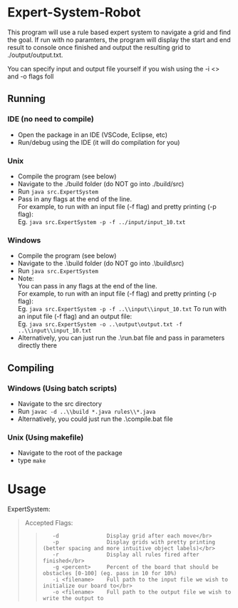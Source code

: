 # Expert-System-Robot

This program will use a rule based expert system to navigate a grid and find the goal.
If run with no paramters, the program will display the start and end result to console once finished and output the resulting grid to ./output/output.txt.

You can specify input and output file yourself if you wish using the -i <> and -o flags foll

## Running
### IDE (no need to compile)
- Open the package in an IDE (VSCode, Eclipse, etc)
- Run/debug using the IDE (it will do compilation for you)

### Unix
- Compile the program (see below)
- Navigate to the ./build folder (do NOT go into ./build/src)
- Run `java src.ExpertSystem`
- Pass in any flags at the end of the line.</br>
  For example, to run with an input file (-f flag) and pretty printing (-p flag):</br>
  Eg. `java src.ExpertSystem -p -f ../input/input_10.txt`
  
### Windows
- Compile the program (see below)
- Navigate to the .\build folder (do NOT go into .\build\src)
- Run `java src.ExpertSystem`
- Note:</br>
  You can pass in any flags at the end of the line.</br>
  For example, to run with an input file (-f flag) and pretty printing (-p flag):</br>
  Eg. `java src.ExpertSystem -p -f ..\\input\\input_10.txt`
  To run with an input file (-f flag) and an output file:</br>
  Eg. `java src.ExpertSystem -o ..\output\output.txt -f ..\\input\\input_10.txt`
- Alternatively, you can just run the .\run.bat file and pass in parameters directly there
 
 
## Compiling
### Windows (Using batch scripts)
- Navigate to the src directory
- Run `javac -d ..\\build *.java rules\\*.java`
- Alternatively, you could just run the .\compile.bat file

### Unix (Using makefile)
- Navigate to the root of the package
- type `make`


# Usage
ExpertSystem:</br>
>    Accepted Flags:</br>
>>        -d               Display grid after each move</br>
>>        -p               Display grids with pretty printing (better spacing and more intuitive object labels)</br>
>>        -r               Display all rules fired after finished</br>
>>        -g <percent>     Percent of the board that should be obstacles [0-100] (eg. pass in 10 for 10%)
>>        -i <filename>    Full path to the input file we wish to initialize our board to</br>
>>        -o <filename>    Full path to the output file we wish to write the output to
